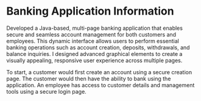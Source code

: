 # Banking Application Information

Developed a Java-based, multi-page banking application that enables secure and seamless account management for both customers and employees. This dynamic interface allows users to perform essential banking operations such as account creation, deposits, withdrawals, and balance inquiries. I designed advanced graphical elements to create a visually appealing, responsive user experience across multiple pages.

To start, a customer would first create an account using a secure creation page. The customer would then have the ability to bank using the application. An employee has access to customer details and management tools using a secure login page.



